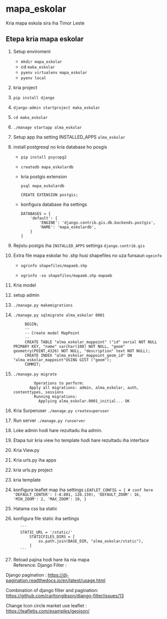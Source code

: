# mapa_eskolar
Kria mapa eskola sira iha Timor Leste 
## Etepa kria mapa eskolar

1. Setup enviroment

   - `mkdir mapa_eskolar`
   - cd `maka_eskolar`
   - `pyenv virtualenv mapa_eskolar`
   - `pyenv local`

2. kria project

3. `pip install django`

4. `django-admin startproject maka_eskolar`

5. `cd maka_eskolar`

6. `./manage startapp alma_eskolar`

7. Setup app iha setting INSTALLED_APPS `alma_eskolar`

8. install postgresql no kria database ho posgis

   - `pip install psycopg2`

   - `createdb mapa_eskolardb`

   - kria postgis extension

     `psql mapa_eskolardb`

     `CREATE EXTENSION postgis;`

   - konfigura database iha settings

     ```
     DATABASES = {
         'default': {
             'ENGINE': 'django.contrib.gis.db.backends.postgis',
             'NAME': 'mapa_eskolardb',
         }
     }
     ```
9. Rejistu postgis iha `INSTALLED_APPS` settings `django.contrib.gis`

10. Extra file mapa eskolar ho .shp husi shapefiles no uza funsaun `ogeinfo`
       - `ogrinfo shapefiles/mapaeb.shp`  

       - `ogrinfo -so shapefiles/mapaeb.shp mapaeb`
11. Kria model 
12. setup admin
13. `./manage.py makemigrations` 
14. `./manage.py sqlmigrate alma_eskolar 0001`

             BEGIN;
             --
             -- Create model MapPoint
             --
             CREATE TABLE "alma_eskolar_mappoint" ("id" serial NOT NULL PRIMARY KEY, "name" varchar(100) NOT NULL, "geom" geometry(POINT,4326) NOT NULL, "description" text NOT NULL);
             CREATE INDEX "alma_eskolar_mappoint_geom_id" ON "alma_eskolar_mappoint"USING GIST ("geom");
             COMMIT;

15. `./manage.py migrate `

                 Operations to perform:
               Apply all migrations: admin, alma_eskolar, auth, contenttypes, sessions
                 Running migrations:
                   Applying alma_eskolar.0001_initial... OK

16.  Kria Surperuser `./manage.py createsuperuser`
17. Run server `./manage.py runserver`
18. Loke admin hodi hare rezultadu iha admin.
19. Etapa tuir kria view ho template hodi hare rezultadu iha interface
20. Kria View.py
21. Kria urls.py iha apps
22. kria urls.py project
23. kria template
24. konfigura leaflet map iha settings
           ```
           LEAFLET_CONFIG = {
               # conf here
               'DEFAULT_CENTER': (-8.801, 126.159),
               'DEFAULT_ZOOM': 16,
               'MIN_ZOOM': 2,
               'MAX_ZOOM': 10,
           }
           ```
25. Hatama css ba static
26. konfigura file static iha settings
           
           ```
           STATIC_URL = '/static/' 
               STATICFILES_DIRS = [
                   os.path.join(BASE_DIR, "alma_eskolar/static"),
               ]
           ```
27. Reload pajina hodi hare ita nia mapa     
Reference: 
   Django Filter :
   
   Django pagination : https://dj-pagination.readthedocs.io/en/latest/usage.html
   
   Combination of django filter and pagination: https://github.com/carltongibson/django-filter/issues/13
   
   Change Icon circle market use leaflet : https://leafletjs.com/examples/geojson/
